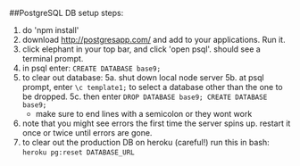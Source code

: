 ##PostgreSQL DB setup steps:

1. do 'npm install'
2. download http://postgresapp.com/ and add to your applications.  Run it.
3. click elephant in your top bar, and click 'open psql'. should see a terminal prompt.
4. in psql enter:  `CREATE DATABASE base9;`
5. to clear out database:
 5a. shut down local node server
 5b. at psql prompt, enter `\c template1;` to select a database other than the one to be dropped.
 5c. then enter `DROP DATABASE base9; CREATE DATABASE base9;`
   - make sure to end lines with a semicolon or they wont work
6. note that you might see errors the first time the server spins up.  restart it once or twice until errors are gone.
7. to clear out the production DB on heroku (careful!) run this in bash: `heroku pg:reset DATABASE_URL`